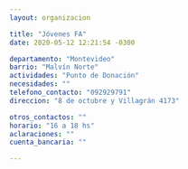 ```yaml
---
layout: organizacion

title: "Jóvenes FA"
date: 2020-05-12 12:21:54 -0300

departamento: "Montevideo"
barrio: "Malvín Norte"
actividades: "Punto de Donación"
necesidades: ""
telefono_contacto: "092929791"
direccion: "8 de octubre y Villagrán 4173"

otros_contactos: ""
horario: "16 a 18 hs"
aclaraciones: ""
cuenta_bancaria: ""

---
```

